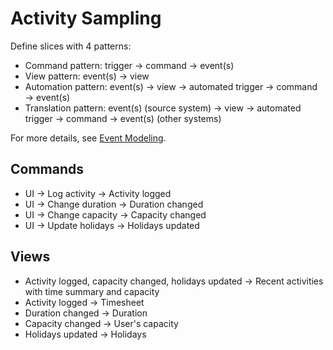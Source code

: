 # Activity Sampling

Define slices with 4 patterns:

- Command pattern: trigger &rarr; command &rarr; event(s)
- View pattern: event(s) &rarr; view
- Automation pattern: event(s) &rarr; view &rarr; automated trigger &rarr;
  command &rarr; event(s)
- Translation pattern: event(s) (source system) &rarr; view &rarr; automated
  trigger &rarr; command &rarr; event(s) (other systems)

For more details, see [Event Modeling](https://eventmodeling.org).

## Commands

- UI &rarr; Log activity &rarr; Activity logged
- UI &rarr; Change duration &rarr; Duration changed
- UI &rarr; Change capacity &rarr; Capacity changed
- UI &rarr; Update holidays &rarr; Holidays updated

## Views

- Activity logged, capacity changed, holidays updated &rarr; Recent activities
  with
  time summary and capacity
- Activity logged &rarr; Timesheet
- Duration changed &rarr; Duration
- Capacity changed &rarr; User's capacity
- Holidays updated &rarr; Holidays
